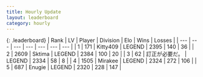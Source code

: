 ```yaml
---
title: Hourly Update
layout: leaderboard
category: hourly
---
```


{: .leaderboard}
| Rank | LV | Player | Division | Elo | Wins | Losses |
| --- | --- | --- | --- | --- | --- | --- |
| <span data-change="0">1</span> | 171 | <span title="ID: 459203">Kitty409</span> | LEGEND | <span data-change="0">2395</span> | <span data-change="0">140</span> | <span data-change="0">36</span> |
| <span data-change="0">2</span> | 2609 | <span title="ID: 353063">Sktima</span> | LEGEND | <span data-change="0">2384</span> | <span data-change="0">100</span> | <span data-change="0">20</span> |
| <span data-change="1">3</span> | 62 | <span title="ID: 754604">訂正が必要だ。</span> | LEGEND | <span data-change="0">2334</span> | <span data-change="0">58</span> | <span data-change="0">8</span> |
| <span data-change="1">4</span> | 1505 | <span title="ID: 416373">Mirakee</span> | LEGEND | <span data-change="0">2324</span> | <span data-change="0">272</span> | <span data-change="0">106</span> |
| <span data-change="1">5</span> | 687 | <span title="ID: 623502">Enugie</span> | LEGEND | <span data-change="0">2320</span> | <span data-change="0">228</span> | <span data-change="0">147</span> |